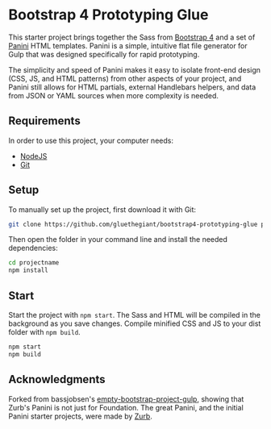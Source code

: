 # Bootstrap 4 Prototyping Glue

This starter project brings together the Sass from [Bootstrap 4](http://v4-alpha.getbootstrap.com/) and a set of [Panini](https://github.com/zurb/panini) HTML templates. Panini is a simple, intuitive flat file generator for Gulp that was designed specifically for rapid prototyping.

The simplicity and speed of Panini makes it easy to isolate front-end design (CSS, JS, and HTML patterns) from other aspects of your project, and Panini still allows for HTML partials, external Handlebars helpers, and data from JSON or YAML sources when more complexity is needed.

## Requirements

In order to use this project, your computer needs:

- [NodeJS](https://nodejs.org/en/)
- [Git](https://git-scm.com/)

## Setup

To manually set up the project, first download it with Git:

```bash
git clone https://github.com/gluethegiant/bootstrap4-prototyping-glue projectname
```

Then open the folder in your command line and install the needed dependencies:

```bash
cd projectname
npm install
```

## Start

Start the project with `npm start`. The Sass and HTML will be compiled in the background as you save changes. Compile minified CSS and JS to your dist folder with `npm build`.

```bash
npm start
npm build
```

## Acknowledgments

Forked from bassjobsen's [empty-bootstrap-project-gulp](https://github.com/bassjobsen/empty-bootstrap-project-gulp), showing that Zurb's Panini is not just for Foundation. The great Panini, and the initial Panini starter projects, were made by [Zurb](https://github.com/zurb).
